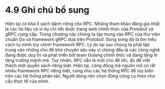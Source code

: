 # 4.9 Ghi chú bổ sung

Hiện tại có khá ít sách dành riêng cho RPC. Những tham khảo đáng giá nhất là các tài liệu và ví dụ chi tiết được trang web chính thức của Protobuf và gRPC cung cấp. Trong chương này chúng ta tập trung vào RPC của thư viện chuẩn Go và framework gRPC dựa trên Protobuf. Song song đó là tìm hiểu cách tự mình tùy chỉnh framework RPC. Lý do tại sao chúng ta phải tập trung vào những chủ đề khá chuyên sâu này vì chúng đều là các công nghệ đang  được duy trì và phát triển bởi team Golang chính thức và đang lặng lẽ tăng trưởng mạnh mẽ. Tuy nhiên, RPC vẫn là một chủ đề lớn, đủ để viết thành một quyển sách riêng biệt. Hiện tại, cộng đồng mã nguồn mở có rất nhiều framework RPC riêng biệt, cũng như các hệ thống RPC để tùy biến trên các hệ thống phân tán. Người dùng nên chọn đúng công cụ theo nhu cầu thực tế của mình.
